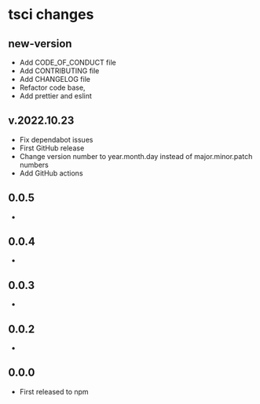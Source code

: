 # tsci changes

## new-version
- Add CODE_OF_CONDUCT file
- Add CONTRIBUTING file
- Add CHANGELOG file
- Refactor code base, 
- Add prettier and eslint

## v.2022.10.23
- Fix dependabot issues
- First GitHub release
- Change version number to year.month.day instead of major.minor.patch numbers
- Add GitHub actions
## 0.0.5
- 
## 0.0.4
- 
## 0.0.3
- 
## 0.0.2
- 
## 0.0.0
- First released to npm

